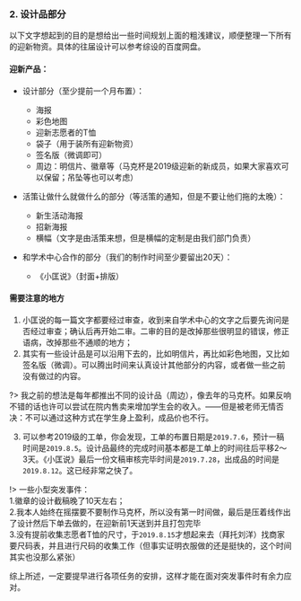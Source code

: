 ### 2. 设计品部分
以下文字想起到的目的是想给出一些时间规划上面的粗浅建议，顺便整理一下所有的迎新物资。具体的往届设计可以参考综设的百度网盘。
#### 迎新产品：
- 设计部分（至少提前一个月布置）：
    - 海报
    - 彩色地图
    - 迎新志愿者的T恤
    - 袋子（用于装所有迎新物资）
    - 签名版（微调即可）
    - 周边：明信片、徽章等（马克杯是2019级迎新的新成员，如果大家喜欢可以保留；吊坠等也可以考虑）
- 活策让做什么就做什么的部分（等活策的通知，但是不要让他们拖的太晚）：
    - 新生活动海报
    - 招新海报
    - 横幅（文字是由活策来想，但是横幅的定制是由我们部门负责）

- 和学术中心合作的部分（我们的制作时间至少要留出20天）：
    - 《小匡说》（封面+排版）

#### 需要注意的地方
1. 小匡说的每一篇文字都要经过审查，收到来自学术中心的文字之后要先询问是否经过审查；确认后再开始二审。二审的目的是改掉那些很明显的错误，修正语病，改掉那些不通顺的地方；
2. 其实有一些设计品是可以沿用下去的，比如明信片，再比如彩色地图，又比如签名版（微调）。可以腾出时间来认真设计其他部分的内容，或者做一些之前没有做过的内容。

?> 我之前的想法是每年都推出不同的设计品（周边），像去年的马克杯。如果反响不错的话也许可以尝试在院内售卖来增加学生会的收入。——但是被老师无情否决：不可以通过这种方式在学生身上盈利，成品价也不行。

3. 可以参考2019级的工单，你会发现，工单的布置日期是`2019.7.6`，预计一稿时间是`2019.8.5`。设计品最终的完成时间基本都是工单上的时间往后平移2～3天。《小匡说》最后一份文稿审核完毕时间是`2019.7.28`，出成品的时间是`2019.8.12`。这已经非常之快了。

!> 一些小型突发事件：\
1.徽章的设计截稿晚了10天左右；\
2.我本人始终在摇摆要不要制作马克杯，所以没有第一时间做，最后是压着线作出了设计然后下单去做的，在迎新前1天送到并且打包完毕 \
3.没有提前收集志愿者T恤的尺寸，于`2019.8.15`才想起来去（拜托刘洋）找商家要尺码表，并且进行尺码的收集工作（但事实证明衣服做的还是挺快的，这个时间其实也没那么紧张）

综上所述，一定要提早进行各项任务的安排，这样才能在面对突发事件时有余力应对。